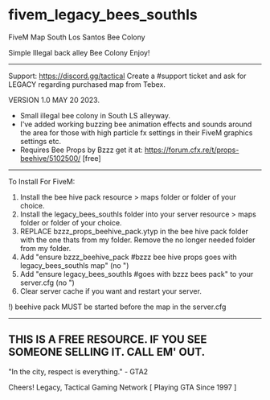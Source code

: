 # fivem_legacy_bees_southls
FiveM Map South Los Santos Bee Colony

Simple Illegal back alley Bee Colony
Enjoy!

---

Support: https://discord.gg/tactical
Create a #support ticket and ask for LEGACY regarding purchased map from Tebex.

VERSION 1.0
MAY 20 2023.

- Small illegal bee colony in South LS alleyway.
- I've added working buzzing bee animation effects and sounds around the area for those with high particle fx settings in their FiveM graphics settings etc.
- Requires Bee Props by Bzzz get it at: https://forum.cfx.re/t/props-beehive/5102500/ [free]

---
To Install For FiveM:
 
1) Install the bee hive pack resource > maps folder or folder of your choice.
2) Install the legacy_bees_southls folder into your server resource > maps folder or folder of your choice.
3) REPLACE bzzz_props_beehive_pack.ytyp in the bee hive pack folder with the one thats from my folder. Remove the no longer needed folder from my folder.
4) Add "ensure bzzz_beehive_pack #bzzz bee hive props goes with legacy_bees_southls map" (no ")
5) Add "ensure legacy_bees_southls #goes with bzzz bees pack" to your server.cfg (no ")
6) Clear server cache if you want and restart your server.

!) beehive pack MUST be started before the map in the server.cfg

---
THIS IS A FREE RESOURCE. IF YOU SEE SOMEONE SELLING IT. CALL EM' OUT.
---

"In the city, respect is everything." - GTA2

Cheers!
Legacy, Tactical Gaming Network
[ Playing GTA Since 1997 ]
